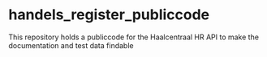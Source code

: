 # handels_register_publiccode
This repository holds a publiccode for the Haalcentraal HR API to make the documentation and test data findable

